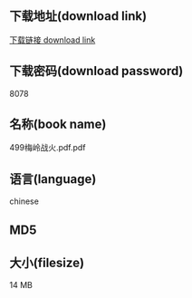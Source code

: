 ## 下载地址(download link)
[下载链接 download link](https://voluble-croquembouche-d321dc.netlify.app/?s=499%E6%A2%85%E5%B2%AD%E6%88%98%E7%81%AB.pdf)

## 下载密码(download password)
8078

## 名称(book name)
499梅岭战火.pdf.pdf

## 语言(language)
chinese

## MD5


## 大小(filesize)
14 MB
